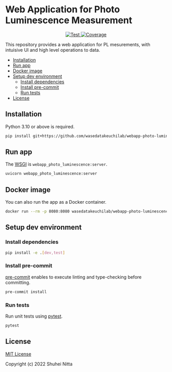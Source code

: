 # Web Application for Photo Luminescence Measurement <!-- omit in toc -->

<p align="center">
<a href="https://github.com/wasedatakeuchilab/webapp-photo-luminescence/actions?query=workflow%3ATest" target="_blank">
    <img src="https://github.com/wasedatakeuchilab/webapp-photo-luminescence/workflows/Test/badge.svg" alt="Test">
</a>
<a href="https://codecov.io/gh/wasedatakeuchilab/webapp-photo-luminescence" target="_blank">
    <img src="https://img.shields.io/codecov/c/github/wasedatakeuchilab/webapp-photo-luminescence?color=%2334D058" alt="Coverage">
</a>
</p>

This repository provides a web application for PL mesurements, with intuisive UI and high level operations to data.

- [Installation](#installation)
- [Run app](#run-app)
- [Docker image](#docker-image)
- [Setup dev environment](#setup-dev-environment)
  - [Install dependencies](#install-dependencies)
  - [Install pre-commit](#install-pre-commit)
  - [Run tests](#run-tests)
- [License](#license)

## Installation

Python 3.10 or above is required.

```sh
pip install git+https://github.com/wasedatakeuchilab/webapp-photo-luminescence
```

## Run app

The [WSGI](https://wsgi.readthedocs.io/en/latest/) is `webapp_photo_luminescence:server`.

```sh
uvicorn webapp_photo_luminescence:server
```

## Docker image

You can also run the app as a Docker container.

```sh
docker run --rm -p 8080:8080 wasedatakeuchilab/webapp-photo-luminescence
```

## Setup dev environment

### Install dependencies

```sh
pip install -e .[dev,test]
```

### Install pre-commit

[pre-commit](https://pre-commit.com/) enables to execute linting and type-checking before committing.

```sh
pre-commit install
```

### Run tests

Run unit tests using [pytest](https://docs.pytest.org/en/7.1.x/contents.html).

```sh
pytest
```

## License

[MIT License](./LICENSE)

Copyright (c) 2022 Shuhei Nitta
